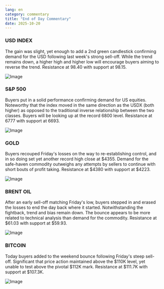 ```yaml
---
lang: en
category: commentary
title: "End of Day Commentary"
date: 2025-10-20
---
```


### USD INDEX

The gain was slight, yet enough to add a 2nd green candlestick confirming demand for the USD following last week's strong sell-off. While the trend remains down, a higher high and higher low will encourage buyers aiming to reverse the trend. Resistance at 98.40 with support at 98.15.

![Image](https://markleighedu.github.io/img/Oct-2025/20-Oct-2025/usdindex.jpg)

### S&P 500

Buyers put in a solid performance confirming demand for US equities. Noteworthy that the index moved in the same direction as the USDX (both higher) as opposed to the traditional inverse relationship between the two classes. Buyers will be looking up at the record 6800 level. Resistance at 6777 with support at 6693. 

![Image](https://markleighedu.github.io/img/Oct-2025/20-Oct-2025/sp500.jpg)

### GOLD

Buyers recouped Friday's losses on the way to re-establishing control, and in so doing set yet another record high close at $4355. Demand for the safe-haven commodity outweighs any attempts by sellers to continue with short bouts of profit taking. Resistance at $4380 with support at $4223.

![Image](https://markleighedu.github.io/img/Oct-2025/20-Oct-2025/gold.jpg)

### BRENT OIL

After an early sell-off matching Friday's low, buyers stepped in and erased the losses to end the day back where it started. Notwithstanding the fightback, trend and bias remain down. The bounce appears to be more related to technical analysis than demand for the commodity. Resistance at $61.03 with support at $59.93. 

![Image](https://markleighedu.github.io/img/Oct-2025/20-Oct-2025/brentoil.jpg)

### BITCOIN

Today buyers added to the weekend bounce following Friday's steep sell-off. Significant that price action maintained above the $110K level, yet unable to test above the pivotal $112K mark. Resistance at $111.7K with support at $107.3K.

![Image](https://markleighedu.github.io/img/Oct-2025/20-Oct-2025/bitcoin.jpg)

